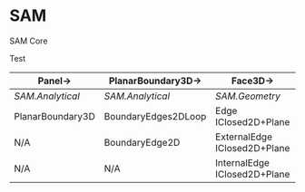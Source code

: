# SAM
SAM  Core

Test

Panel-> | PlanarBoundary3D-> | Face3D-> | Polygon3D 
------------ | ------------- | ------------- | -------------
*SAM.Analytical* | *SAM.Analytical* | *SAM.Geometry* | *SAM.Geometry*
PlanarBoundary3D  | BoundaryEdges2DLoop | Edge IClosed2D+Plane | Closed
N/A  | BoundaryEdge2D | ExternalEdge IClosed2D+Plane | Planar
N/A  | N/A| InternalEdge IClosed2D+Plane | Segmentable
